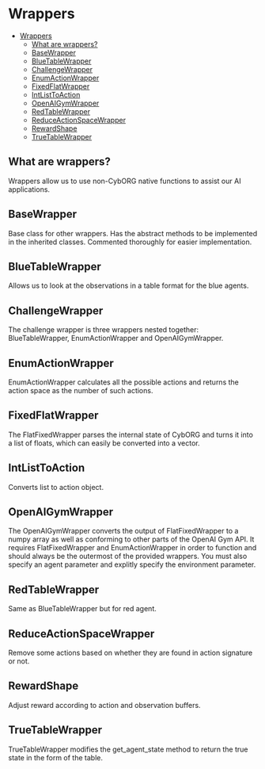 # Wrappers

- [Wrappers](#wrappers)
  - [What are wrappers?](#what-are-wrappers)
  - [BaseWrapper](#basewrapper)
  - [BlueTableWrapper](#bluetablewrapper)
  - [ChallengeWrapper](#challengewrapper)
  - [EnumActionWrapper](#enumactionwrapper)
  - [FixedFlatWrapper](#fixedflatwrapper)
  - [IntListToAction](#intlisttoaction)
  - [OpenAIGymWrapper](#openaigymwrapper)
  - [RedTableWrapper](#redtablewrapper)
  - [ReduceActionSpaceWrapper](#reduceactionspacewrapper)
  - [RewardShape](#rewardshape)
  - [TrueTableWrapper](#truetablewrapper)

## What are wrappers?

Wrappers allow us to use non-CybORG native functions to assist our AI applications.

## BaseWrapper

Base class for other wrappers.
Has the abstract methods to be implemented in the inherited classes.
Commented thoroughly for easier implementation.

## BlueTableWrapper

Allows us to look at the observations in a table format for the blue agents.

## ChallengeWrapper

The challenge wrapper is three wrappers nested together: BlueTableWrapper, EnumActionWrapper and OpenAIGymWrapper.

## EnumActionWrapper

EnumActionWrapper calculates all the possible actions and returns the action space as the number of such actions.

## FixedFlatWrapper

The FlatFixedWrapper parses the internal state of CybORG and turns it into a list of floats, which can easily be converted into a vector.

## IntListToAction

Converts list to action object.

## OpenAIGymWrapper

The OpenAIGymWrapper converts the output of FlatFixedWrapper to a numpy array as well as conforming to other parts of the OpenAI Gym API. It requires FlatFixedWrapper and EnumActionWrapper in order to function and should always be the outermost of the provided wrappers. You must also specify an agent parameter and explitly specify the environment parameter.

## RedTableWrapper

Same as BlueTableWrapper but for red agent.

## ReduceActionSpaceWrapper

Remove some actions based on whether they are found in action signature or not.

## RewardShape

Adjust reward according to action and observation buffers.

## TrueTableWrapper

TrueTableWrapper modifies the get_agent_state method to return the true state in the form of the table.